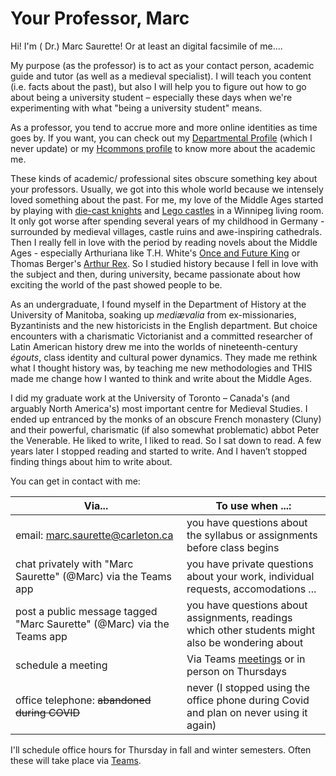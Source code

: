 # Your Professor, Marc

Hi! I'm ( Dr.) Marc Saurette! Or at least an digital facsimile of me....

My purpose (as the professor) is to act as your contact person, academic guide and tutor (as well as a medieval specialist). I will teach you content (i.e. facts about the past), but also I will help you to figure out how to go about being a university student – especially these days when we're experimenting with what "being a university student" means.&#x20;

As a professor, you tend to accrue more and more online identities as time goes by. If you want, you can check out my [Departmental Profile](https://carleton.ca/history/people/marc-saurette/) (which I never update) or my [Hcommons profile](https://hcommons.org/members/saurette/) to know more about the academic me.

These kinds of academic/ professional sites obscure something key about your professors. Usually, we got into this whole world because we intensely loved something about the past. For me, my love of the Middle Ages started by playing with [die-cast knights](https://en.wikipedia.org/wiki/Britains\_Deetail#Knights\_and\_Turks) and [Lego castles](https://brickset.com/sets/375-2/Castle) in a Winnipeg living room. It only got worse after spending several years of my childhood in Germany - surrounded by medieval villages, castle ruins and awe-inspiring cathedrals. Then I really fell in love with the period by reading novels about the Middle Ages - especially Arthuriana like T.H. White's [Once and Future King](https://ocul-crl.primo.exlibrisgroup.com/permalink/01OCUL\_CRL/1gorbd6/alma991007825869705153) or Thomas Berger's [Arthur Rex](https://ocul-crl.primo.exlibrisgroup.com/permalink/01OCUL\_CRL/1gorbd6/alma991008085209705153). So I studied history because I fell in love with the subject and then, during university, became passionate about how exciting the world of the past showed people to be.&#x20;

As an undergraduate, I found myself in the Department of History at the University of Manitoba, soaking up _mediævalia_ from ex-missionaries, Byzantinists and the new historicists in the English department. But choice encounters with a charismatic Victorianist and a committed researcher of Latin American history drew me into the worlds of nineteenth-century _égouts_, class identity and cultural power dynamics. They made me rethink what I thought history was, by teaching me new methodologies and THIS made me change how I wanted to think and write about the Middle Ages.&#x20;

I did my graduate work at the University of Toronto – Canada's (and arguably North America's) most important centre for Medieval Studies. I ended up entranced by the monks of an obscure French monastery (Cluny) and their powerful, charismatic (if also somewhat problematic) abbot Peter the Venerable. He liked to write, I liked to read. So I sat down to read. A few years later I stopped reading and started to write. And I haven’t stopped finding things about him to write about.

You can get in contact with me:

| Via...                                                                 | To use when ...:                                                                                                          |
| ---------------------------------------------------------------------- | ------------------------------------------------------------------------------------------------------------------------- |
| email: marc.saurette@carleton.ca                                       | you have questions about the syllabus or assignments before class begins                                                  |
| chat privately with "Marc Saurette" (@Marc) via the Teams app          | you have private questions about your work, individual requests, accomodations ...                                        |
| post a public message tagged "Marc Saurette" (@Marc) via the Teams app | you have questions about assignments, readings which other students might also be wondering about                         |
| schedule a meeting                                                     | Via Teams [meetings](communication.md#how-to-sign-up-for-a-meeting-with-the-professor-on-teams) or in person on Thursdays |
| office telephone: ~~abandoned during COVID~~                           | never    (I stopped using the office phone during Covid and plan on never using it again)                                 |

I'll schedule office hours for Thursday in fall and winter semesters. Often these will take place via [Teams](../digital-tools/teams.md).&#x20;
